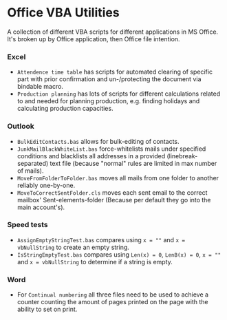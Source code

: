 # Office VBA Utilities
A collection of different VBA scripts for different applications in MS Office.\
It's broken up by Office application, then Office file intention.

### Excel
* `Attendence time table` has scripts for automated clearing of specific part with prior confirmation and un-/protecting the document via bindable macro.
* `Production planning` has lots of scripts for different calculations related to and needed for planning production, e.g. finding holidays and calculating production capacities.

### Outlook
* `BulkEditContacts.bas` allows for bulk-editing of contacts.
* `JunkMailBlackWhiteList.bas` force-whitelists mails under specified conditions and blacklists all addresses in a provided (linebreak-separated) text file (because "normal" rules are limited in max number of mails).
* `MoveFromFolderToFolder.bas` moves all mails from one folder to another reliably one-by-one.
* `MoveToCorrectSentFolder.cls` moves each sent email to the correct mailbox' Sent-elements-folder (Because per default they go into the main account's).

### Speed tests
* `AssignEmptyStringTest.bas` compares using `x = ""` and `x = vbNullString` to create an empty string.
* `IsStringEmptyTest.bas` compares using `Len(x) = 0`, `LenB(x) = 0`, `x = ""` and `x = vbNullString` to determine if a string is empty.

### Word
* For `Continual numbering` all three files need to be used to achieve a counter counting the amount of pages printed on the page with the ability to set on print.
  
